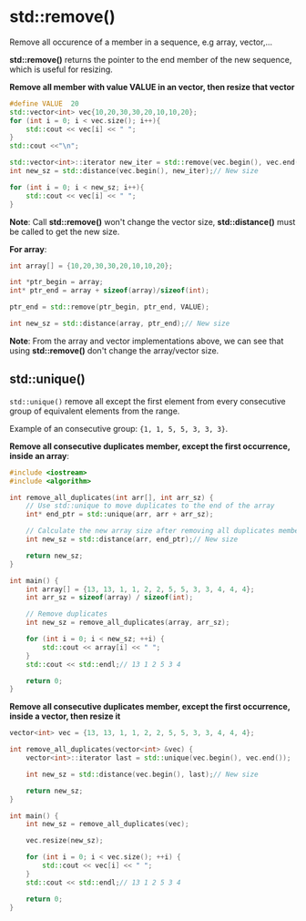 # std::remove()

Remove all occurence of a member in a sequence, e.g array, vector,...

**std::remove()** returns the pointer to the end member of the new sequence, which is useful for resizing.

**Remove all member with value VALUE in an vector, then resize that vector**
```cpp
#define VALUE  20
std::vector<int> vec{10,20,30,30,20,10,10,20};
for (int i = 0; i < vec.size(); i++){
    std::cout << vec[i] << " ";
}
std::cout <<"\n";

std::vector<int>::iterator new_iter = std::remove(vec.begin(), vec.end(), VALUE);
int new_sz = std::distance(vec.begin(), new_iter);// New size

for (int i = 0; i < new_sz; i++){
    std::cout << vec[i] << " ";
}
```

**Note**: Call **std::remove()** won't change the vector size,  **std::distance()** must be called to get the new size.

**For array**:
```cpp
int array[] = {10,20,30,30,20,10,10,20};

int *ptr_begin = array;
int* ptr_end = array + sizeof(array)/sizeof(int); 

ptr_end = std::remove(ptr_begin, ptr_end, VALUE);

int new_sz = std::distance(array, ptr_end);// New size
```
**Note**: From the array and vector implementations above, we can see that using **std::remove()** don't change the array/vector size.
## std::unique()
``std::unique()`` remove all except the first element from every consecutive group of equivalent elements from the range.

Example of an consecutive group: ``{1, 1, 5, 5, 3, 3, 3}``.

**Remove all consecutive duplicates member, except the first occurrence, inside an array**:
```cpp
#include <iostream>
#include <algorithm>

int remove_all_duplicates(int arr[], int arr_sz) {
    // Use std::unique to move duplicates to the end of the array
    int* end_ptr = std::unique(arr, arr + arr_sz);

    // Calculate the new array size after removing all duplicates members
    int new_sz = std::distance(arr, end_ptr);// New size

    return new_sz;
}

int main() {
    int array[] = {13, 13, 1, 1, 2, 2, 5, 5, 3, 3, 4, 4, 4};
    int arr_sz = sizeof(array) / sizeof(int);

    // Remove duplicates
    int new_sz = remove_all_duplicates(array, arr_sz);

    for (int i = 0; i < new_sz; ++i) {
        std::cout << array[i] << " ";
    }
    std::cout << std::endl;// 13 1 2 5 3 4

    return 0;
}
```
**Remove all consecutive duplicates member, except the first occurrence, inside a vector, then resize it**
```cpp
vector<int> vec = {13, 13, 1, 1, 2, 2, 5, 5, 3, 3, 4, 4, 4};

int remove_all_duplicates(vector<int> &vec) {
    vector<int>::iterator last = std::unique(vec.begin(), vec.end());

    int new_sz = std::distance(vec.begin(), last);// New size

    return new_sz;
}

int main() {
    int new_sz = remove_all_duplicates(vec);

    vec.resize(new_sz);

    for (int i = 0; i < vec.size(); ++i) {
        std::cout << vec[i] << " ";
    }
    std::cout << std::endl;// 13 1 2 5 3 4

    return 0;
}
```

